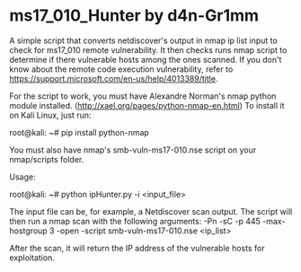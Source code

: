 # ms17_010_Hunter by d4n-Gr1mm
A simple script that converts netdiscover's output in nmap ip list input to check for ms17_010 remote vulnerability. It then checks
runs nmap script to determine if there vulnerable hosts among the ones scanned.
If you don't know about the remote code execution vulnerability, refer to https://support.microsoft.com/en-us/help/4013389/title.

For the script to work, you must have Alexandre Norman's nmap python module installed. (http://xael.org/pages/python-nmap-en.html)
To install it on Kali Linux, just run:

  root@kali: ~# pip install python-nmap

You must also have nmap's smb-vuln-ms17-010.nse script on your nmap/scripts folder.

Usage:

root@kali: ~# python ipHunter.py -i <input_file>

The input file can be, for example, a Netdiscover scan output. The script will then run a nmap scan with the following arguments:
-Pn -sC -p 445 -max-hostgroup 3 -open -script smb-vuln-ms17-010.nse <ip_list>

After the scan, it will return the IP address of the vulnerable hosts for exploitation.
